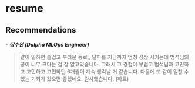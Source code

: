 # resume

## Recommendations

\- ***장수완 (Dalpha MLOps Engineer)***
> 같이 일하면 즐겁고 부러운 동료,,
달파를 지금까지 엄청 성장 시키는데 범석님의 공이 너무 크다는 걸 잘 알고있습니다.
그래서 그 경험이 부럽고 범석님과 고민하고 고민하고 고민하던 6개월이 계속 생각날 거 같습니다.
다음에 또 같이 일할 수 있는 기회가 왔으면 좋겠네요.
감사했습니다. (하트)

